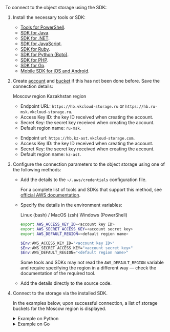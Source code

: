 To connect to the object storage using the SDK:

1. Install the necessary tools or SDK:

   - [Tools for PowerShell](https://docs.aws.amazon.com/powershell/).
   - [SDK for Java](https://docs.aws.amazon.com/sdk-for-java/index.html).
   - [SDK for .NET](https://docs.aws.amazon.com/sdk-for-net/index.html).
   - [SDK for JavaScript](https://docs.aws.amazon.com/sdk-for-javascript/index.html).
   - [SDK for Ruby](https://docs.aws.amazon.com/sdk-for-ruby/index.html).
   - [SDK for Python (Boto)](http://boto3.amazonaws.com/v1/documentation/api/latest/index.html).
   - [SDK for PHP](https://docs.aws.amazon.com/sdk-for-php/index.html).
   - [SDK for Go](https://docs.aws.amazon.com/sdk-for-go/).
   - [Mobile SDK for iOS and Android](https://docs.amplify.aws/).

1. Create [account](../../service-management/account-management/) and [bucket](../../service-management/buckets/create-bucket/) if this has not been done before. Save the connection details:

   <tabs>
   <tablist>
   <tab>Moscow region</tab>
   <tab>Kazakhstan region</tab>
   </tablist>
   <tabpanel>

   - Endpoint URL: `https://hb.vkcloud-storage.ru` or `https://hb.ru-msk.vkcloud-storage.ru`.
   - Access Key ID: the key ID received when creating the account.
   - Secret Key: the secret key received when creating the account.
   - Default region name: `ru-msk`.

   </tabpanel>
   <tabpanel>

   - Endpoint url: `https://hb.kz-ast.vkcloud-storage.com`.
   - Access Key ID: the key ID received when creating the account.
   - Secret Key: the secret key received when creating the account.
   - Default region name: `kz-ast`.

   </tabpanel>
   </tabs>

1. Configure the connection parameters to the object storage using one of the following methods:

   - Add the details to the `~/.aws/credentials` configuration file.

     For a complete list of tools and SDKs that support this method, see [official AWS documentation](https://docs.aws.amazon.com/sdkref/latest/guide/supported-sdks-tools.html).

   - Specify the details in the environment variables:

     <tabs>
     <tablist>
     <tab>Linux (bash) / MacOS (zsh)</tab>
     <tab>Windows (PowerShell)</tab>
     </tablist>
     <tabpanel>

     ```bash
     export AWS_ACCESS_KEY_ID=<account key ID>
     export AWS_SECRET_ACCESS_KEY=<account secret key>
     export AWS_DEFAULT_REGION=<default region name>
     ```

     </tabpanel>
     <tabpanel>

     ```bash
     $Env:AWS_ACCESS_KEY_ID="<account key ID>"
     $Env:AWS_SECRET_ACCESS_KEY="<account secret key>"
     $Env:AWS_DEFAULT_REGION="<default region name>"
     ```

     </tabpanel>
     </tabs>

     <warn>

     Some tools and SDKs may not read the `AWS_DEFAULT_REGION` variable and require specifying the region in a different way — check the documentation of the required tool.

     </warn>

   - Add the details directly to the source code.

1. Connect to the storage via the installed SDK.

   In the examples below, upon successful connection, a list of storage buckets for the Moscow region is displayed.

   <details>
     <summary>Example on Python</summary>

     All parameters of connection to the object storage are specified in the source code.

     ```python
     import boto3
     session = boto3.session.Session()
     s3_client = session.client(
         service_name = 's3',
         endpoint_url = 'https://hb.ru-msk.vkcloud-storage.ru',
         aws_access_key_id = '<YOUR_ACCESS_KEY>',
         aws_secret_access_key = '<YOUR_SECRET_KEY>',
         region_name='ru-msk'
     )

     response = s3_client.list_buckets()

     for key in response['Buckets']:
         print(key['Name'])
     ```

   </details>

   <details>
     <summary>Example on Go</summary>

     The parameters `AWS_ACCESS_KEY_ID` and `AWS_SECRET_ACCESS_KEY` are added to the environment variables, the rest are specified in the source code.

     ```go
     package main

     import (
         "github.com/aws/aws-sdk-go/aws"
         "github.com/aws/aws-sdk-go/aws/session"
         "github.com/aws/aws-sdk-go/service/s3"
         "log"
     )

     const (
         vkCloudHotboxEndpoint = "https://hb.ru-msk.vkcloud-storage.ru"
         defaultRegion = "ru-msk"
     )

     func main() {
     	sess, _ := session.NewSession()

     	svc := s3.New(sess, aws.NewConfig().WithEndpoint(vkCloudHotboxEndpoint).WithRegion(defaultRegion))

     	if res, err := svc.ListBuckets(nil); err != nil {
     		log.Fatalf("Unable to list buckets, %v", err)
     	} else {
     		for _, b := range res.Buckets {
     			log.Printf("* %s created on %s \n", aws.StringValue(b.Name), aws.TimeValue(b.CreationDate))
     		}
     	}
     }
     ```

   </details>
